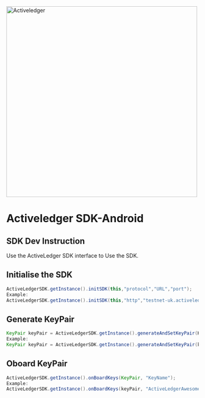 <img src="https://www.activeledger.io/wp-content/uploads/2018/09/Asset-23.png" alt="Activeledger" width="500"/>


# Activeledger SDK-Android


## SDK Dev Instruction

Use the ActiveLedger SDK interface to Use the SDK.

## Initialise the SDK

```Java
ActiveLedgerSDK.getInstance().initSDK(this,"protocol","URL","port");
Example:
ActiveLedgerSDK.getInstance().initSDK(this,"http","testnet-uk.activeledger.io","5260");
```

## Generate KeyPair

```Java
KeyPair keyPair = ActiveLedgerSDK.getInstance().generateAndSetKeyPair(KeyType,SaveKeysToFile);
Example:
KeyPair keyPair = ActiveLedgerSDK.getInstance().generateAndSetKeyPair(keyType,true);
```

## Oboard KeyPair

```Java
ActiveLedgerSDK.getInstance().onBoardKeys(KeyPair, "KeyName");
Example:
ActiveLedgerSDK.getInstance().onBoardKeys(keyPair, "ActiveLedgerAwesomeKey");
```
